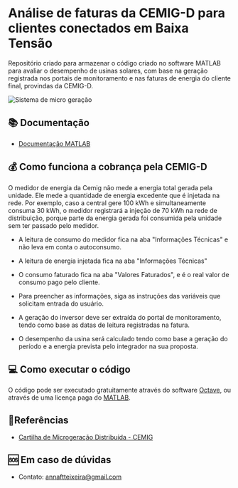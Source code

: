 # Análise de faturas da CEMIG-D para clientes conectados em Baixa Tensão

Repositório criado para armazenar o código criado no software MATLAB para avaliar o desempenho de usinas solares, com base na geração registrada nos portais de monitoramento e nas faturas de energia do cliente final, provindas da CEMIG-D.

![Sistema de micro geração](https://luzsolar.com.br/wp-content/uploads/2017/07/sistema-de-microgera%C3%A7%C3%A3o.png)


## 📚 Documentação
- [Documentação MATLAB](https://www.mathworks.com/help/matlab/)

## 💰 Como funciona a cobrança pela CEMIG-D 
O medidor de energia da Cemig não mede a energia total gerada pela unidade. Ele mede a quantidade de energia excedente que é injetada na rede. Por exemplo, caso a central gere 100 kWh e simultaneamente consuma 30 kWh, o medidor registrará a injeção de 70 kWh na rede de distribuição, porque parte da energia gerada foi
consumida pela unidade sem ter passado pelo medidor.

- A leitura de consumo do medidor fica na aba "Informações Técnicas" e não leva em conta o autoconsumo.

- A leitura de energia injetada fica na aba "Informações Técnicas"

- O consumo faturado fica na aba "Valores Faturados", e é o real valor de consumo pago pelo cliente.

- Para preencher as informações, siga as instruções das variáveis que solicitam entrada do usuário.

- A geração do inversor deve ser extraída do portal de monitoramento, tendo como base as datas de leitura registradas na fatura.

- O desempenho da usina será calculado tendo como base a geração do período e a energia prevista pelo integrador na sua proposta.

## 💻 Como executar o código

O código pode ser executado gratuitamente através do software [Octave](https://octave.org/download), ou através de uma licença paga do [MATLAB](https://www.mathworks.com/help/install/install-products.html).


## 📝Referências

- [Cartilha de Microgeração Distribuída - CEMIG](https://www.cemig.com.br/wp-content/uploads/2020/08/Cartilha-Microgeracao-Distribuida-1.pdf)

## 🆘 Em caso de dúvidas
- Contato: annaftteixeira@gmail.com
